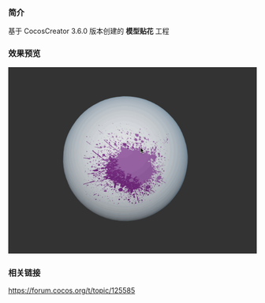 ### 简介
基于 CocosCreator 3.6.0 版本创建的 **模型贴花** 工程

### 效果预览
![image](../../../gif/202210/2022101005.gif)

### 相关链接
https://forum.cocos.org/t/topic/125585